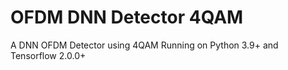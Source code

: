 # OFDM DNN Detector 4QAM
 A DNN OFDM Detector using 4QAM
Running on Python 3.9+ and Tensorflow 2.0.0+
